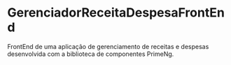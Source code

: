 # GerenciadorReceitaDespesaFrontEnd
FrontEnd de uma aplicação de gerenciamento de receitas e despesas desenvolvida com a biblioteca de componentes PrimeNg.
